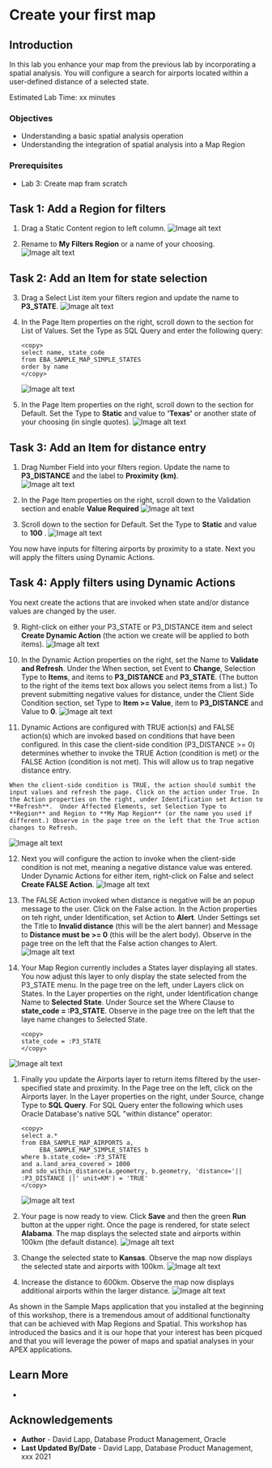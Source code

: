 # Create your first map


## Introduction

In this lab you enhance your map from the previous lab by incorporating a spatial analysis. You will configure a search for airports located within a user-defined distance of a selected state.

Estimated Lab Time: xx minutes

### Objectives

*  Understanding a basic spatial analysis operation
*  Understanding the integration of spatial analysis into a Map Region 

### Prerequisites

* Lab 3: Create map fram scratch


## Task 1: Add a Region for filters 


1. Drag a Static Content region to left column.
![Image alt text](images/add-spatial-analysis-01.png)

2. Rename to **My Filters Region** or a name of your choosing.
![Image alt text](images/add-spatial-analysis-02.png) 

## Task 2: Add an Item for state selection 

3. Drag a Select List item your filters region and update the name to **P3_STATE**.
![Image alt text](images/add-spatial-analysis-03.png) 

4. In the Page Item properties on the right, scroll down to the section for List of Values. Set the Type as SQL Query and enter the following query:
      ```
      <copy>
      select name, state_code
      from EBA_SAMPLE_MAP_SIMPLE_STATES
      order by name
      </copy>
      ```

      ![Image alt text](images/add-spatial-analysis-04.png) 

5. In the Page Item properties on the right, scroll down to the section for Default. Set the Type to **Static** and value to **'Texas'** or another state of your choosing (in single quotes).
![Image alt text](images/add-spatial-analysis-05.png) 

## Task 3: Add an Item for distance entry

1. Drag Number Field into your filters region. Update the name to **P3_DISTANCE** and the label to **Proximity (km)**.  
![Image alt text](images/add-spatial-analysis-06.png) 

7. In the Page Item properties on the right, scroll down to the Validation section and enable **Value Required**
![Image alt text](images/add-spatial-analysis-07.png) 

1. Scroll down to the section for Default. Set the Type to **Static** and value to **100** .
![Image alt text](images/add-spatial-analysis-08.png) 

You now have inputs for filtering airports by proximity to a state. Next you will apply the filters using Dynamic Actions.

## Task 4: Apply filters using Dynamic Actions

You next create the actions that are invoked when state and/or distance values are changed by the user. 

9. Right-click on either your P3\_STATE or P3\_DISTANCE item and select **Create Dynamic Action**  (the action we create will be applied to both items).
![Image alt text](images/add-spatial-analysis-09.png) 

10. In the Dynamic Action properties on the right, set the Name to **Validate and Refresh**. Under the When section, set Event to **Change**, Selection Type to **Items**, and items to **P3\_DISTANCE** and **P3\_STATE**. (The button to the right of the items text box allows you select items from a list.) To prevent submitting negative values for distance, under the Client Side Condition section, set Type to **Item >= Value**, item to **P3\_DISTANCE** and Value to **0**. 
![Image alt text](images/add-spatial-analysis-10.png)

11.   Dynamic Actions are configured with TRUE action(s) and FALSE action(s) which are invoked based on conditions that have been configured. In this case the client-side condition (P3\_DISTANCE >= 0) determines whether to invoke the TRUE Action (condition is met) or the FALSE Action (condition is not met). This will allow us to trap negative distance entry. 

    When the client-side condition is TRUE, the action should sumbit the input values and refresh the page. Click on the action under True. In the Action properties on the right, under Identification set Action to **Refresh**.  Under Affected Elements, set Selection Type to **Region** and Region to **My Map Region** (or the name you used if different.) Observe in the page tree on the left that the True action changes to Refresh.
![Image alt text](images/add-spatial-analysis-11.png)    

12.   Next you will configure the action to invoke when the client-side condition is not met, meaning a negative distance value was entered. Under Dynamic Actions for either item, right-click on False and select **Create FALSE Action**.
![Image alt text](images/add-spatial-analysis-12.png)    

13.  The FALSE Action invoked when distance is negative will be an popup message to the user. Click on the False action. In the Action properties on teh right, under Identification, set Action to **Alert**. Under Settings set the Title to **Invalid distance** (this will be the alert banner) and Message to **Distance must be >= 0** (this will be the alert body). Observe in the page tree on the left that the False action changes to Alert.
![Image alt text](images/add-spatial-analysis-13.png) 

1.  Your Map Region currently includes a States layer displaying all states. You now adjust this layer to only display the state selected from the P3\_STATE menu. In the page tree on the left, under Layers click on States. In the Layer properties on the right, under Identification change Name to **Selected State**. Under Source set the Where Clause to **state\_code = :P3\_STATE**. Observe in the page tree on the left that the laye name changes to Selected State.
       ```
      <copy>
       state_code = :P3_STATE
      </copy>
      ```
![Image alt text](images/add-spatial-analysis-14.png) 

1.  Finally you update the Airports layer to return items filtered by the user-specified state and proximity. In the Page tree on the left, click on the Airports layer. In the Layer properties on the right, under Source, change Type to **SQL Query**. For SQL Query enter the following which uses Oracle Database's native SQL "within distance" operator:

    ```
    <copy>
    select a.*
    from EBA_SAMPLE_MAP_AIRPORTS a, 
         EBA_SAMPLE_MAP_SIMPLE_STATES b
    where b.state_code= :P3_STATE
    and a.land_area_covered > 1000
    and sdo_within_distance(a.geometry, b.geometry, 'distance='|| :P3_DISTANCE ||' unit=KM') = 'TRUE'
    </copy>
    ```
    ![Image alt text](images/add-spatial-analysis-15.png) 


1. Your page is now ready to view. Click **Save** and then the green **Run** button at the upper right.  Once the page is rendered, for state select **Alabama**. The map displays the selected state and airports within 100km (the default distance).
![Image alt text](images/add-spatial-analysis-16.png) 

17. Change the selected state to **Kansas**. Observe the map now displays the selected state and airports with 100km.
![Image alt text](images/add-spatial-analysis-17.png) 

1.  Increase the distance to 600km. Observe the map now displays additional airports within the larger distance. 
![Image alt text](images/add-spatial-analysis-18.png) 

 As shown in the Sample Maps application that you installed at the beginning of this workshop, there is a tremendous amout of additional functionalty that can be achieved with Map Regions and Spatial. This workshop has introduced the basics and it is our hope that your interest has been picqued and that you will leverage the power of maps and spatial analyses in your APEX applications.


## Learn More
* 

## Acknowledgements
* **Author** - David Lapp, Database Product Management, Oracle
* **Last Updated By/Date**  - David Lapp, Database Product Management, xxx 2021

